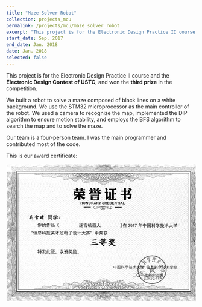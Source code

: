 ```yaml
---
title: "Maze Solver Robot"
collection: projects_mcu
permalink: /projects/mcu/maze_solver_robot
excerpt: "This project is for the Electronic Design Practice II course and the Electronic Design Contest of USTC, and won the third prize in the competition. We built a robot to solve a maze composed of black lines on a white background. We use the STM32 microprocessor as the main controller of the robot. We used a camera to recognize the map, implemented the DIP algorithm to ensure motion stability, and employs the BFS algorithm to search the map and to solve the maze."
start_date: Sep. 2017
end_date: Jan. 2018
date: Jan. 2018
selected: false
---
```


This project is for the Electronic Design Practice II course and the **Electronic Design Contest of USTC**, and won the **third prize** in the competition.

We built a robot to solve a maze composed of black lines on a white background. We use the STM32 microprocessor as the main controller of the robot. We used a camera to recognize the map, implemented the DIP algorithm to ensure motion stability, and employs the BFS algorithm to search the map and to solve the maze.

Our team is a four-person team. I was the main programmer and contributed most of the code.

This is our award certificate:

![](/images/mazesolver_certi.png)

